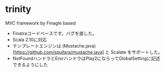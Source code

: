 trinity
=======

MVC framework by Finagle based

- Finatraコードベースです。バグを直した。
- Scala 2.10に対応
- テンプレートエンジンは (Mustache.java)[https://github.com/spullara/mustache.java] と Scalate をサポートした。
- NotFoundハンドラとErorハンドラはPlay2にならってGlobalSettingに記述できるようにした
